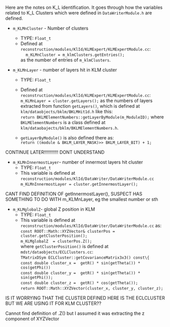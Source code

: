 Here are the notes on K_L identification. It goes through how the variables related to K_L Clusters which were defined in ```DataWriterModule.h``` are defined.

* ```m_KLMnCluster``` - Number of clusters  
  - TYPE: ```Float_t```
  - Defined at ```reconstruction/modules/KlId/KLMExpert/KLMExpertModule.cc```:  
    &nbsp;&nbsp;&nbsp;&nbsp;```m_KLMnCluster = m_klmClusters.getEntries();```  
as the number of entries of ```m_klmClusters```.

* ```m_KLMnLayer``` - number of layers hit in KLM cluster
  - TYPE: ```Float_t```
  - Defined at ```reconstruction/modules/KlId/KLMExpert/KLMExpertModule.cc```:
&nbsp;&nbsp;&nbsp;&nbsp; ```m_KLMnLayer = cluster.getLayers();```
as the numbers of layers extracted from function ```getLayers()```, which is defined at ```klm/dataobjects/bklm/BKLMHit1d.h``` like this:  
```return BKLMElementNumbers::getLayerByModule(m_ModuleID);```
where ```BKLMElementNumbers``` is a class defined at
```klm/dataobajects/bklm/BKLMElementNumbers.h```.  

  - ```getLayerByModule()``` is also defined there as:  
```return ((module & BKLM_LAYER_MASK)>> BKLM_LAYER_BIT) + 1;```

CONTINUE LATER!!!!!!!!!!! DONT UNDERSTAND


* ```m_KLMnInnermostLayer```- number of innermost layers hit cluster
  - TYPE: ```Float_t```
  - This variable is defined at ```reconstruction/modules/KlId/DataWriter/DataWriterModule.cc```
```m_KLMnInnermostLayer = cluster.getInnermostLayer();```

CANT FIND DEFINITION OF getInnermostLayer(), SUSPECT HAS SOMETHING TO DO WITH m\_KLMnLayer, eg the smallest number or sth

    
* ```m_KLMglobalZ```- global Z position in KLM
  - TYPE: ```Float_t```
  - This variable is defined at ```reconstruction/modules/KlId/DataWriter/DataWriterModule.cc``` as:
```const ROOT::Math::XYZVector& clusterPos = cluster.getClusterPosition();```  
```m_KLMglobalZ  = clusterPos.Z();```  
where ```getClusterPosition()``` is defined at ```mdst/dataobjects/ECLClusters.cc```:  
```TMatrixDSym ECLCluster::getCovarianceMatrix3x3() const\{ ```  
```const double cluster_x =  getR() * sin(getTheta()) * cos(getPhi())```  
```const double cluster_y =  getR() * sin(getTheta()) * sin(getPhi());```  
```const double cluster_z =  getR() * cos(getTheta());```  
```return ROOT::Math::XYZVector(cluster_x, cluster_y, cluster_z);```  

IS IT WORRYING THAT THE CLUSTER DEFINED HERE IS THE ECLCLUSTER BUT WE ARE USING IT FOR KLM CLUSTER??

Cannot find definition of .Z() but I assumed it was extracting the z component of XYZVector





